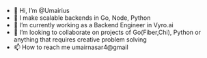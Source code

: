 - 👋 Hi, I’m @Umairius
- 👀 I make scalable backends in Go, Node, Python
- 🌱 I’m currently working as a Backend Engineer in Vyro.ai
- 💞️ I’m looking to collaborate on projects of Go(Fiber,Chi), Python or anything that requires creative problem solving
- 📫 How to reach me umairnasar4@gmail

<!---
Umairius/Umairius is a ✨ special ✨ repository because its `README.md` (this file) appears on your GitHub profile.
You can click the Preview link to take a look at your changes.
--->
